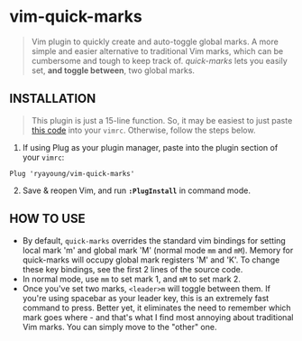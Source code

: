 # vim-quick-marks

> Vim plugin to quickly create and auto-toggle global marks. A more simple and easier alternative to traditional Vim marks, which can be cumbersome and tough to keep track of. *quick-marks* lets you easily set, **and toggle between**, two global marks.

## INSTALLATION

> This plugin is just a 15-line function. So, it may be easiest to just paste [this code](https://github.com/ryayoung/vim-quick-marks/blob/main/plugin/quick-marks.vim) into your `vimrc`. Otherwise, follow the steps below.

1. If using Plug as your plugin manager, paste into the plugin section of your ```vimrc```:
```vim
Plug 'ryayoung/vim-quick-marks'
```
2. Save & reopen Vim, and run **```:PlugInstall```** in command mode.

## HOW TO USE

- By default, `quick-marks` overrides the standard vim bindings for setting local mark 'm' and global mark 'M' (normal mode `mm` and `mM`). Memory for quick-marks will occupy global mark registers 'M' and 'K'. To change these key bindings, see the first 2 lines of the source code.
- In normal mode, use `mm` to set mark 1, and `mM` to set mark 2. 
- Once you've set two marks, `<leader>m` will toggle between them. If you're using spacebar as your leader key, this is an extremely fast command to press. Better yet, it eliminates the need to remember which mark goes where - and that's what I find most annoying about traditional Vim marks. You can simply move to the "other" one.
